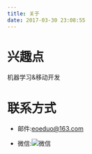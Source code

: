 ```yaml
---
title: 关于
date: 2017-03-30 23:08:55
---
```


# 兴趣点

机器学习&移动开发

# 联系方式

* 邮件:eoeduo@163.com

* 微信:![微信](<img src="http://7xljei.com1.z0.glb.clouddn.com/8b63f197gy1fe5aew1da0j20e80e874r.jpg" width = "256" height = "256"  />)









